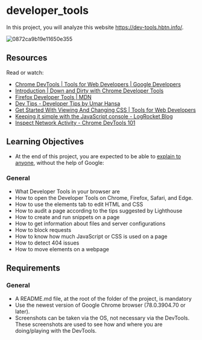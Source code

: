 # developer_tools

In this project, you will analyze this website https://dev-tools.hbtn.info/.

![0872ca9b19e11650e355](https://github.com/user-attachments/assets/4ab53073-75d6-436f-9d7b-b1db4501564e)

## Resources
Read or watch:

- [Chrome DevTools | Tools for Web Developers | Google Developers](https://developer.chrome.com/docs/devtools?hl=fr)
- [Introduction | Down and Dirty with Chrome Developer Tools](https://blittle.github.io/chrome-dev-tools/)
- [Firefox Developer Tools | MDN](https://firefox-source-docs.mozilla.org/devtools-user/index.html)
- [Dev Tips - Developer Tips by Umar Hansa](https://umaar.com/dev-tips/)
- [Get Started With Viewing And Changing CSS | Tools for Web Developers](https://developer.chrome.com/docs/devtools?hl=fr)
- [Keeping it simple with the JavaScript console - LogRocket Blog](https://blog.logrocket.com/keeping-it-simple-with-the-javascript-console/)
- [Inspect Network Activity - Chrome DevTools 101](https://www.youtube.com/watch?v=e1gAyQuIFQo)

## Learning Objectives
- At the end of this project, you are expected to be able to [explain to anyone](https://fs.blog/feynman-learning-technique/), without the help of Google:


### General
- What Developer Tools in your browser are
- How to open the Developer Tools on Chrome, Firefox, Safari, and Edge.
- How to use the elements tab to edit HTML and CSS
- How to audit a page according to the tips suggested by Lighthouse
- How to create and run snippets on a page
- How to get information about files and server configurations
- How to block requests
- How to know how much JavaScript or CSS is used on a page
- How to detect 404 issues
- How to move elements on a webpage
## Requirements
### General
- A README.md file, at the root of the folder of the project, is mandatory
- Use the newest version of Google Chrome browser (78.0.3904.70 or later).
- Screenshots can be taken via the OS, not necessary via the DevTools. These screenshots are used to see how and where you are doing/playing with the DevTools.
